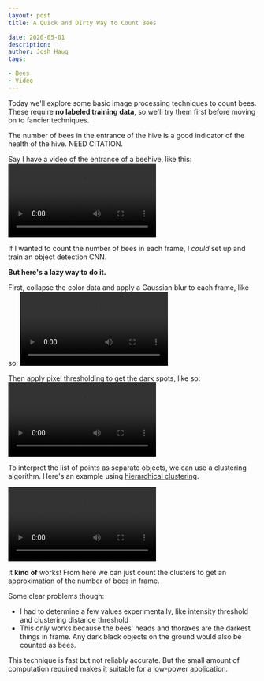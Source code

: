 ```yaml
---
layout: post
title: A Quick and Dirty Way to Count Bees

date: 2020-05-01
description:
author: Josh Haug
tags:

- Bees
- Video
---
```


<div class="message">
Today we'll explore some basic image processing techniques to count bees. These require <b>no labeled training data</b>, so we'll try them first before moving on to fancier techniques.
</div>

The number of bees in the entrance of the hive is a good indicator of the health of the hive.  NEED CITATION.  

Say I have a video of the entrance of a beehive, like this:
![ ](assets/phone-basic.mp4)

If I wanted to count the number of bees in each frame, I *could* set up and train an object detection CNN.  

**But here's a lazy way to do it.** 

First, collapse the color data and apply a Gaussian blur to each frame, like so:
![ ](assets/phone-blur.mp4)

Then apply pixel thresholding to get the dark spots, like so:
![ ](assets/phone-darkspots.mp4)

To interpret the list of points as separate objects, we can use a clustering algorithm.  Here's an example using [hierarchical clustering](https://en.wikipedia.org/wiki/Hierarchical_clustering).

![  ](assets/phone-clusters.mp4)

It **kind of** works!  From here we can just count the clusters to get an approximation of the number of bees in frame. 

Some clear problems though:

* I had to determine a few values experimentally, like intensity threshold and clustering distance threshold
* This only works because the bees' heads and thoraxes are the darkest things in frame. Any dark black objects on the ground would also be counted as bees.

This technique is fast but not reliably accurate.  But the small amount of computation required makes it suitable for a low-power application.
